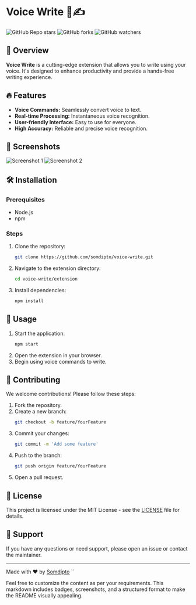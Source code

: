 # Voice Write 🎤✍️

![GitHub Repo stars](https://img.shields.io/github/stars/somdipto/voice-write?style=social)
![GitHub forks](https://img.shields.io/github/forks/somdipto/voice-write?style=social)
![GitHub watchers](https://img.shields.io/github/watchers/somdipto/voice-write?style=social)

## 🚀 Overview

**Voice Write** is a cutting-edge extension that allows you to write using your voice. It's designed to enhance productivity and provide a hands-free writing experience.

## 🔥 Features

- **Voice Commands:** Seamlessly convert voice to text.
- **Real-time Processing:** Instantaneous voice recognition.
- **User-friendly Interface:** Easy to use for everyone.
- **High Accuracy:** Reliable and precise voice recognition.

## 📸 Screenshots

![Screenshot 1](https://via.placeholder.com/800x400)
![Screenshot 2](https://via.placeholder.com/800x400)

## 🛠️ Installation

### Prerequisites

- Node.js
- npm

### Steps

1. Clone the repository:
   ```sh
   git clone https://github.com/somdipto/voice-write.git
   ```
2. Navigate to the extension directory:
   ```sh
   cd voice-write/extension
   ```
3. Install dependencies:
   ```sh
   npm install
   ```

## 🚀 Usage

1. Start the application:
   ```sh
   npm start
   ```
2. Open the extension in your browser.
3. Begin using voice commands to write.

## 🌟 Contributing

We welcome contributions! Please follow these steps:

1. Fork the repository.
2. Create a new branch:
   ```sh
   git checkout -b feature/YourFeature
   ```
3. Commit your changes:
   ```sh
   git commit -m 'Add some feature'
   ```
4. Push to the branch:
   ```sh
   git push origin feature/YourFeature
   ```
5. Open a pull request.

## 📄 License

This project is licensed under the MIT License - see the [LICENSE](LICENSE) file for details.

## 🤝 Support

If you have any questions or need support, please open an issue or contact the maintainer.

---

Made with ❤️ by [Somdipto](https://github.com/somdipto)
``

Feel free to customize the content as per your requirements. This markdown includes badges, screenshots, and a structured format to make the README visually appealing.
